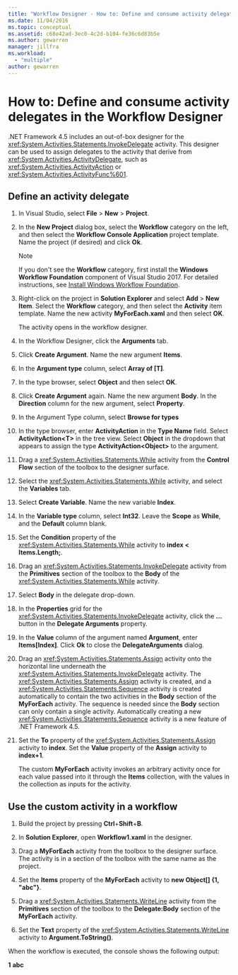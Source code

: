```yaml
---
title: "Workflow Designer - How to: Define and consume activity delegates"
ms.date: 11/04/2016
ms.topic: conceptual
ms.assetid: c68e42ad-3ec0-4c2d-b104-fe36c6d83b5e
ms.author: gewarren
manager: jillfra
ms.workload:
  - "multiple"
author: gewarren
---
```

# How to: Define and consume activity delegates in the Workflow Designer

.NET Framework 4.5 includes an out-of-box designer for the <xref:System.Activities.Statements.InvokeDelegate> activity. This designer can be used to assign delegates to the activity that derive from <xref:System.Activities.ActivityDelegate>, such as <xref:System.Activities.ActivityAction> or <xref:System.Activities.ActivityFunc%601>.

## Define an activity delegate

1. In Visual Studio, select **File** > **New** > **Project**.

2. In the **New Project** dialog box, select the **Workflow** category on the left, and then select the **Workflow Console Application** project template. Name the project (if desired) and click **Ok**.

   > [!NOTE]
   > If you don't see the **Workflow** category, first install the **Windows Workflow Foundation** component of Visual Studio 2017. For detailed instructions, see [Install Windows Workflow Foundation](developing-applications-with-the-workflow-designer.md#install-windows-workflow-foundation).

3. Right-click on the project in **Solution Explorer** and select **Add** > **New Item**. Select the **Workflow** category, and then select the **Activity** item template. Name the new activity **MyForEach.xaml** and then select **OK**.

   The activity opens in the workflow designer.

4. In the Workflow Designer, click the **Arguments** tab.

5. Click **Create Argument**. Name the new argument **Items**.

6. In the **Argument type** column, select **Array of [T]**.

7. In the type browser, select **Object** and then select **OK**.

8. Click **Create Argument** again. Name the new argument **Body**. In the **Direction** column for the new argument, select **Property**.

9. In the Argument Type column, select **Browse for types**

10. In the type browser, enter **ActivityAction** in the **Type Name** field. Select **ActivityAction\<T>** in the tree view. Select **Object** in the dropdown that appears to assign the type **ActivityAction\<Object>** to the argument.

11. Drag a <xref:System.Activities.Statements.While> activity from the **Control Flow** section of the toolbox to the designer surface.

12. Select the <xref:System.Activities.Statements.While> activity, and select the **Variables** tab.

13. Select **Create Variable**. Name the new variable **Index**.

14. In the **Variable type** column, select **Int32**. Leave the **Scope** as **While**, and the **Default** column blank.

15. Set the **Condition** property of the <xref:System.Activities.Statements.While> activity to **index < Items.Length;**.

16. Drag an <xref:System.Activities.Statements.InvokeDelegate> activity from the **Primitives** section of the toolbox to the **Body** of the <xref:System.Activities.Statements.While> activity.

17. Select **Body** in the delegate drop-down.

18. In the **Properties** grid for the <xref:System.Activities.Statements.InvokeDelegate> activity, click the **...** button in the **Delegate Arguments** property.

19. In the **Value** column of the argument named **Argument**, enter **Items[Index]**. Click **Ok** to close the **DelegateArguments** dialog.

20. Drag an <xref:System.Activities.Statements.Assign> activity onto the horizontal line underneath the <xref:System.Activities.Statements.InvokeDelegate> activity. The  <xref:System.Activities.Statements.Assign> activity is created, and a <xref:System.Activities.Statements.Sequence> activity is created automatically to contain the two activities in the **Body** section of the **MyForEach** activity. The sequence is needed since the **Body** section can only contain a single activity. Automatically creating a new <xref:System.Activities.Statements.Sequence> activity is a new feature of .NET Framework 4.5.

21. Set the **To** property of the <xref:System.Activities.Statements.Assign> activity to **index**. Set the **Value** property of the **Assign** activity to **index+1**.

    The custom **MyForEach** activity invokes an arbitrary activity once for each value passed into it through the **Items** collection, with the values in the collection as inputs for the activity.

## Use the custom activity in a workflow

1.  Build the project by pressing **Ctrl**+**Shift**+**B**.

2.  In **Solution Explorer**, open **Workflow1.xaml** in the designer.

3.  Drag a **MyForEach** activity from the toolbox to the designer surface. The activity is in a section of the toolbox with the same name as the project.

4.  Set the **Items** property of the **MyForEach** activity to **new Object[] {1, "abc"}**.

5.  Drag a <xref:System.Activities.Statements.WriteLine> activity from the **Primitives** section of the toolbox to the **Delegate:Body** section of the **MyForEach** activity.

6.  Set the **Text** property of the <xref:System.Activities.Statements.WriteLine> activity to **Argument.ToString()**.

When the workflow is executed, the console shows the following output:

**1**
**abc**